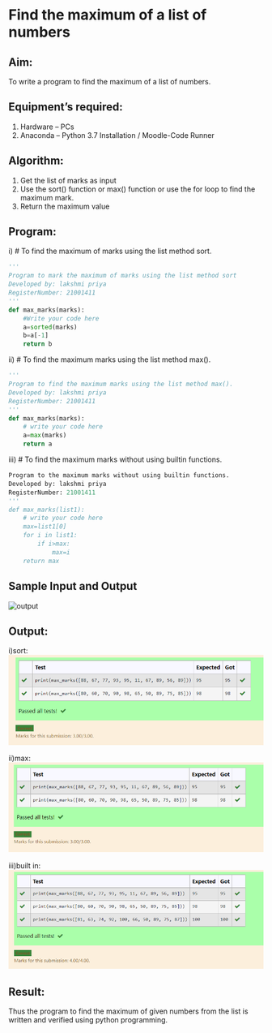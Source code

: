 # Find the maximum of a list of numbers

## Aim:
To write a program to find the maximum of a list of numbers.

## Equipment’s required:
1.	Hardware – PCs
2.	Anaconda – Python 3.7 Installation / Moodle-Code Runner

## Algorithm:
1.	Get the list of marks as input
2.	Use the sort() function or max() function or use the for loop to find the maximum mark.
3.	Return the maximum value

## Program:

i)	# To find the maximum of marks using the list method sort.
```Python
''' 
Program to mark the maximum of marks using the list method sort
Developed by: lakshmi priya
RegisterNumber: 21001411
'''
def max_marks(marks):
    #Write your code here
    a=sorted(marks)
    b=a[-1]
    return b
```

ii)	# To find the maximum marks using the list method max().
```Python
''' 
Program to find the maximum marks using the list method max().
Developed by: lakshmi priya
RegisterNumber: 21001411
'''
def max_marks(marks):
    # write your code here
    a=max(marks)
    return a
```

iii) # To find the maximum marks without using builtin functions.
```Python
Program to the maximum marks without using builtin functions.
Developed by: lakshmi priya
RegisterNumber: 21001411
'''
def max_marks(list1):
    # write your code here
    max=list1[0]
    for i in list1:
        if i>max:
            max=i
    return max
```
## Sample Input and Output
![output](./img/max_marks1.jpg) 

## Output:
i)sort: ![output](./sort.PNG)

ii)max: ![output](./max.PNG)

iii)built in: ![output](./builtin.PNG)

## Result:
Thus the program to find the maximum of given numbers from the list is written and verified using python programming.